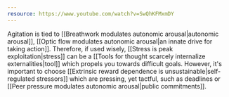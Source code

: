```yaml
---
resource: https://www.youtube.com/watch?v=SwQhKFMxmDY
---
```


Agitation is tied to [[Breathwork modulates autonomic arousal|autonomic arousal]], [[Optic flow modulates autonomic arousal|an innate drive for taking action]]. Therefore, if used wisely, [[Stress is peak exploitation|stress]] can be a [[Tools for thought scarcely internalize externalities|tool]] which propels you towards difficult goals. However, it's important to choose [[Extrinsic reward dependence is unsustainable|self-regulated stressors]] which are pressing, yet tactful, such as deadlines or [[Peer pressure modulates autonomic arousal|public commitments]].